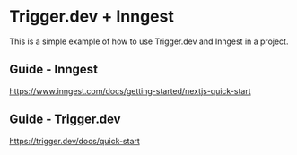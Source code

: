 # Trigger.dev + Inngest

This is a simple example of how to use Trigger.dev and Inngest in a project.

## Guide - Inngest

https://www.inngest.com/docs/getting-started/nextjs-quick-start

## Guide - Trigger.dev

https://trigger.dev/docs/quick-start

